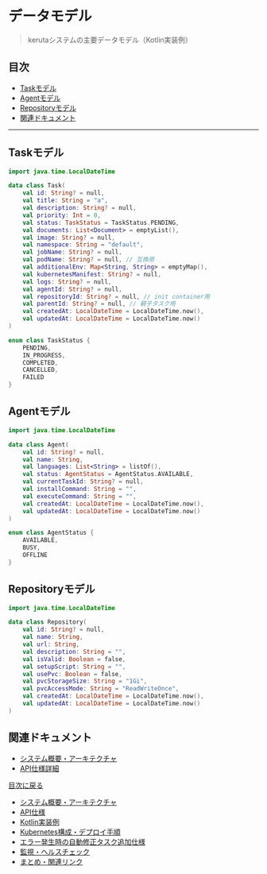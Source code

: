 # データモデル

> kerutaシステムの主要データモデル（Kotlin実装例）

## 目次
- [Taskモデル](#taskモデル)
- [Agentモデル](#agentモデル)
- [Repositoryモデル](#repositoryモデル)
- [関連ドキュメント](#関連ドキュメント)

---

## Taskモデル
```kotlin
import java.time.LocalDateTime

data class Task(
    val id: String? = null,
    val title: String = "a",
    val description: String? = null,
    val priority: Int = 0,
    val status: TaskStatus = TaskStatus.PENDING,
    val documents: List<Document> = emptyList(),
    val image: String? = null,
    val namespace: String = "default",
    val jobName: String? = null,
    val podName: String? = null, // 互換用
    val additionalEnv: Map<String, String> = emptyMap(),
    val kubernetesManifest: String? = null,
    val logs: String? = null,
    val agentId: String? = null,
    val repositoryId: String? = null, // init container用
    val parentId: String? = null, // 親子タスク用
    val createdAt: LocalDateTime = LocalDateTime.now(),
    val updatedAt: LocalDateTime = LocalDateTime.now()
)

enum class TaskStatus {
    PENDING,
    IN_PROGRESS,
    COMPLETED,
    CANCELLED,
    FAILED
}
```

## Agentモデル
```kotlin
import java.time.LocalDateTime

data class Agent(
    val id: String? = null,
    val name: String,
    val languages: List<String> = listOf(),
    val status: AgentStatus = AgentStatus.AVAILABLE,
    val currentTaskId: String? = null,
    val installCommand: String = "",
    val executeCommand: String = "",
    val createdAt: LocalDateTime = LocalDateTime.now(),
    val updatedAt: LocalDateTime = LocalDateTime.now()
)

enum class AgentStatus {
    AVAILABLE,
    BUSY,
    OFFLINE
}
```

## Repositoryモデル
```kotlin
import java.time.LocalDateTime

data class Repository(
    val id: String? = null,
    val name: String,
    val url: String,
    val description: String = "",
    val isValid: Boolean = false,
    val setupScript: String = "",
    val usePvc: Boolean = false,
    val pvcStorageSize: String = "1Gi",
    val pvcAccessMode: String = "ReadWriteOnce",
    val createdAt: LocalDateTime = LocalDateTime.now(),
    val updatedAt: LocalDateTime = LocalDateTime.now()
)
```

## 関連ドキュメント
- [システム概要・アーキテクチャ](./systemOverview.md)
- [API仕様詳細](./apiSpec.md)

[目次に戻る](./taskQueueSystemDesign.md)

- [システム概要・アーキテクチャ](./systemOverview.md)
- [API仕様](./apiSpec.md)
- [Kotlin実装例](./kotlinExamples.md)
- [Kubernetes構成・デプロイ手順](./kubernetesAndDeploy.md)
- [エラー発生時の自動修正タスク追加仕様](./autoFixTask.md)
- [監視・ヘルスチェック](./monitoring.md)
- [まとめ・関連リンク](./summaryAndLinks.md) 